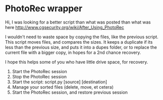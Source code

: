 # PhotoRec wrapper

Hi, I was looking for a better script than what was posted than what was here http://www.cgsecurity.org/wiki/After_Using_PhotoRec

I wouldn't need to waste space by copying the files, like the previous script.
This script moves files, and compares the sizes. 
It keeps a duplicate if its less than the previous size, and puts it into a dupes folder, or to replace the current file with a bigger copy, in hopes for a 2nd chance recovery.

I hope this helps some of you who have little drive space, for recovery.
1. Start the PhotoRec session
2. Stop the PhotoRec session
3. Start the script: script.py [source] [destination]
4. Manage your sorted files (delete, move, et cetera)
5. Start the PhotoRec session, and restore previous session
